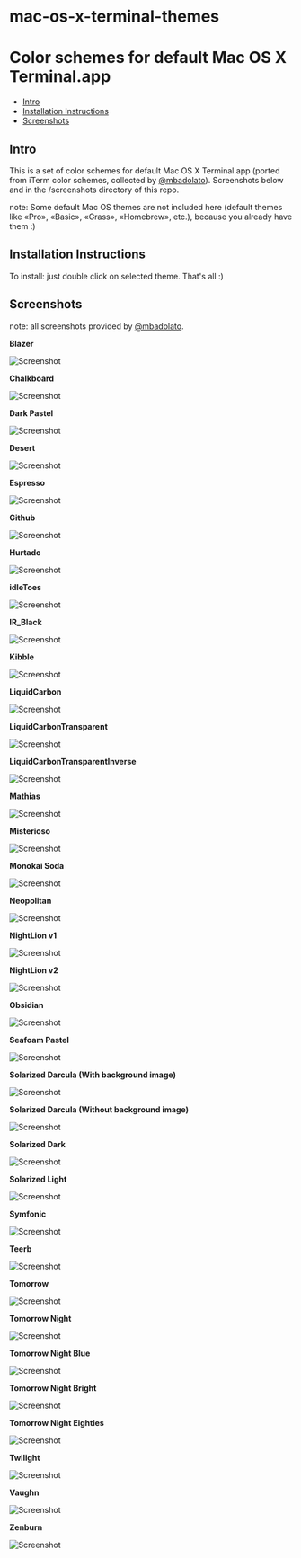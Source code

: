 mac-os-x-terminal-themes
========================

# Color schemes for default Mac OS X Terminal.app

- [Intro](#intro)
- [Installation Instructions](#installation-instructions)
- [Screenshots](#screenshots)

## Intro
This is a set of color schemes for default Mac OS X Terminal.app (ported from iTerm color schemes, collected by [@mbadolato](https://github.com/mbadolato/iTerm2-Color-Schemes)). 
Screenshots below and in the /screenshots directory of this repo.
	
note: Some default Mac OS themes are not included here (default themes like «Pro», «Basic», «Grass», «Homebrew», etc.), because you already have them :)

## Installation Instructions
To install: just double click on selected theme. That's all :)

## Screenshots

note: all screenshots provided by [@mbadolato](https://github.com/mbadolato/iTerm2-Color-Schemes).

**Blazer**

![Screenshot](https://raw.githubusercontent.com/Dwarven/osx-terminal-themes/master/screenshots/blazer.png)

**Chalkboard**

![Screenshot](https://raw.githubusercontent.com/Dwarven/osx-terminal-themes/master/screenshots/chalkboard.png)

**Dark Pastel**

![Screenshot](https://raw.githubusercontent.com/Dwarven/osx-terminal-themes/master/screenshots/dark_pastel.png)

**Desert**

![Screenshot](https://raw.githubusercontent.com/Dwarven/osx-terminal-themes/master/screenshots/desert.png)

**Espresso**

![Screenshot](https://raw.githubusercontent.com/Dwarven/osx-terminal-themes/master/screenshots/espresso.png)

**Github**

![Screenshot](https://raw.githubusercontent.com/Dwarven/osx-terminal-themes/master/screenshots/github.png)

**Hurtado**

![Screenshot](https://raw.githubusercontent.com/Dwarven/osx-terminal-themes/master/screenshots/hurtado.png)

**idleToes**

![Screenshot](https://raw.githubusercontent.com/Dwarven/osx-terminal-themes/master/screenshots/idleToes.png)

**IR_Black**

![Screenshot](https://raw.githubusercontent.com/Dwarven/osx-terminal-themes/master/screenshots/ir_black.png)

**Kibble**

![Screenshot](https://raw.githubusercontent.com/Dwarven/osx-terminal-themes/master/screenshots/kibble.png)

**LiquidCarbon**

![Screenshot](https://raw.githubusercontent.com/Dwarven/osx-terminal-themes/master/screenshots/liquid_carbon.png)

**LiquidCarbonTransparent**

![Screenshot](https://raw.githubusercontent.com/Dwarven/osx-terminal-themes/master/screenshots/liquid_carbon_transparent.png)

**LiquidCarbonTransparentInverse**

![Screenshot](https://raw.githubusercontent.com/Dwarven/osx-terminal-themes/master/screenshots/liquid_carbon_transparent_inverse.png)

**Mathias**

![Screenshot](https://raw.githubusercontent.com/Dwarven/osx-terminal-themes/master/screenshots/mathias.png)

**Misterioso**

![Screenshot](https://raw.githubusercontent.com/Dwarven/osx-terminal-themes/master/screenshots/misterioso.png)

**Monokai Soda**

![Screenshot](https://raw.githubusercontent.com/Dwarven/osx-terminal-themes/master/screenshots/monokai_soda.png)

**Neopolitan**

![Screenshot](https://raw.githubusercontent.com/Dwarven/osx-terminal-themes/master/screenshots/neopolitan.png)

**NightLion v1**

![Screenshot](https://raw.githubusercontent.com/Dwarven/osx-terminal-themes/master/screenshots/nightlion_v1.png)

**NightLion v2**

![Screenshot](https://raw.githubusercontent.com/Dwarven/osx-terminal-themes/master/screenshots/nightlion_v2.png)

**Obsidian**

![Screenshot](https://raw.githubusercontent.com/Dwarven/osx-terminal-themes/master/screenshots/obsidian.png)

**Seafoam Pastel**

![Screenshot](https://raw.githubusercontent.com/Dwarven/osx-terminal-themes/master/screenshots/seafoam_pastel.png)

**Solarized Darcula (With background image)**

![Screenshot](https://raw.githubusercontent.com/Dwarven/osx-terminal-themes/master/screenshots/solarized_darcula_with_background.png)

**Solarized Darcula (Without background image)**

![Screenshot](https://raw.githubusercontent.com/Dwarven/osx-terminal-themes/master/screenshots/solarized_darcula.png)

**Solarized Dark**

![Screenshot](https://raw.githubusercontent.com/Dwarven/osx-terminal-themes/master/screenshots/solarized_dark.png)

**Solarized Light**

![Screenshot](https://raw.githubusercontent.com/Dwarven/osx-terminal-themes/master/screenshots/solarized_light.png)

**Symfonic**

![Screenshot](https://raw.githubusercontent.com/Dwarven/osx-terminal-themes/master/screenshots/symfonic.png)

**Teerb**

![Screenshot](https://raw.githubusercontent.com/Dwarven/osx-terminal-themes/master/screenshots/teerb.png)

**Tomorrow**

![Screenshot](https://raw.githubusercontent.com/Dwarven/osx-terminal-themes/master/screenshots/tomorrow.png)

**Tomorrow Night**

![Screenshot](https://raw.githubusercontent.com/Dwarven/osx-terminal-themes/master/screenshots/tomorrow_night.png)

**Tomorrow Night Blue**

![Screenshot](https://raw.githubusercontent.com/Dwarven/osx-terminal-themes/master/screenshots/tomorrow_night_blue.png)

**Tomorrow Night Bright**

![Screenshot](https://raw.githubusercontent.com/Dwarven/osx-terminal-themes/master/screenshots/tomorrow_night_bright.png)

**Tomorrow Night Eighties**

![Screenshot](https://raw.githubusercontent.com/Dwarven/osx-terminal-themes/master/screenshots/tomorrow_night_eighties.png)

**Twilight**

![Screenshot](https://raw.githubusercontent.com/Dwarven/osx-terminal-themes/master/screenshots/twilight.png)

**Vaughn**

![Screenshot](https://raw.githubusercontent.com/Dwarven/osx-terminal-themes/master/screenshots/vaughn.png)

**Zenburn**

![Screenshot](https://raw.githubusercontent.com/Dwarven/osx-terminal-themes/master/screenshots/zenburn.png)



